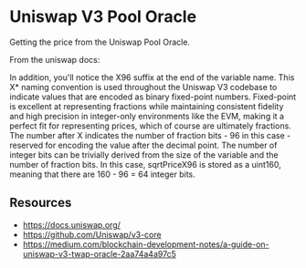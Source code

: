 # Uniswap V3 Pool Oracle

Getting the price from the Uniswap Pool Oracle.

From the uniswap docs:

In addition, you'll notice the X96 suffix at the end of the variable name. This X* naming convention is used throughout the Uniswap V3 codebase to indicate values that are encoded as binary fixed-point numbers. Fixed-point is excellent at representing fractions while maintaining consistent fidelity and high precision in integer-only environments like the EVM, making it a perfect fit for representing prices, which of course are ultimately fractions. The number after X indicates the number of fraction bits - 96 in this case - reserved for encoding the value after the decimal point. The number of integer bits can be trivially derived from the size of the variable and the number of fraction bits. In this case, sqrtPriceX96 is stored as a uint160, meaning that there are 160 - 96 = 64 integer bits.

## Resources
- https://docs.uniswap.org/
- https://github.com/Uniswap/v3-core
- https://medium.com/blockchain-development-notes/a-guide-on-uniswap-v3-twap-oracle-2aa74a4a97c5